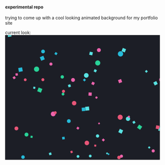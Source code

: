 #### experimental repo

trying to come up with a cool looking animated background for my portfolio site

current look:
![alt text](preview.png)